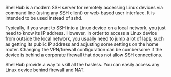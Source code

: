 ShellHub is a modern SSH server for remotely accessing Linux devices
via command line (using any SSH client) or web-based user interface.
It is intended to be used instead of sshd.

Typically, if you want to SSH into a Linux device on a local network,
you just need to know its IP address.
However, in order to access a Linux device from outside the local network,
you usually need to jump a lot of laps, such as getting its public IP
address and adjusting some settings on the home router.
Changing the VPN/firewall configuration can be cumbersome if the device
is behind a corporate firewall that does not allow SSH connections.

ShellHub provide a way to skill all the hasless. You can easily access
any Linux device behind firewall and NAT.
